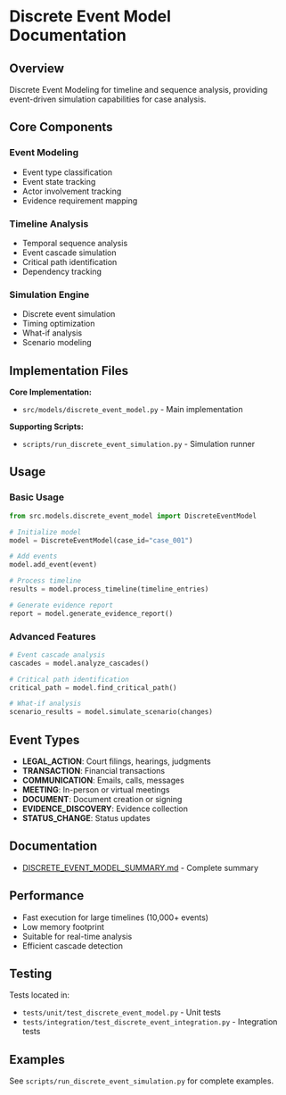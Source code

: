 # Discrete Event Model Documentation

## Overview

Discrete Event Modeling for timeline and sequence analysis, providing event-driven
simulation capabilities for case analysis.

## Core Components

### Event Modeling
- Event type classification
- Event state tracking
- Actor involvement tracking
- Evidence requirement mapping

### Timeline Analysis
- Temporal sequence analysis
- Event cascade simulation
- Critical path identification
- Dependency tracking

### Simulation Engine
- Discrete event simulation
- Timing optimization
- What-if analysis
- Scenario modeling

## Implementation Files

**Core Implementation:**
- `src/models/discrete_event_model.py` - Main implementation

**Supporting Scripts:**
- `scripts/run_discrete_event_simulation.py` - Simulation runner

## Usage

### Basic Usage

```python
from src.models.discrete_event_model import DiscreteEventModel

# Initialize model
model = DiscreteEventModel(case_id="case_001")

# Add events
model.add_event(event)

# Process timeline
results = model.process_timeline(timeline_entries)

# Generate evidence report
report = model.generate_evidence_report()
```

### Advanced Features

```python
# Event cascade analysis
cascades = model.analyze_cascades()

# Critical path identification
critical_path = model.find_critical_path()

# What-if analysis
scenario_results = model.simulate_scenario(changes)
```

## Event Types

- **LEGAL_ACTION**: Court filings, hearings, judgments
- **TRANSACTION**: Financial transactions
- **COMMUNICATION**: Emails, calls, messages
- **MEETING**: In-person or virtual meetings
- **DOCUMENT**: Document creation or signing
- **EVIDENCE_DISCOVERY**: Evidence collection
- **STATUS_CHANGE**: Status updates

## Documentation

- [DISCRETE_EVENT_MODEL_SUMMARY.md](../../../DISCRETE_EVENT_MODEL_SUMMARY.md) - Complete summary

## Performance

- Fast execution for large timelines (10,000+ events)
- Low memory footprint
- Suitable for real-time analysis
- Efficient cascade detection

## Testing

Tests located in:
- `tests/unit/test_discrete_event_model.py` - Unit tests
- `tests/integration/test_discrete_event_integration.py` - Integration tests

## Examples

See `scripts/run_discrete_event_simulation.py` for complete examples.
